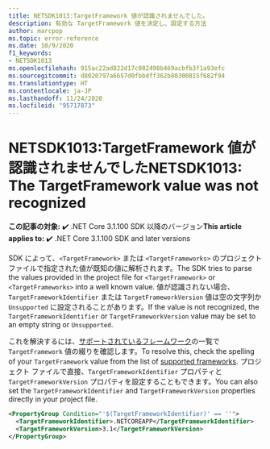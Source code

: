```yaml
---
title: NETSDK1013:TargetFramework 値が認識されませんでした。
description: 有効な TargetFramework 値を決定し、設定する方法
author: marcpop
ms.topic: error-reference
ms.date: 10/9/2020
f1_keywords:
- NETSDK1013
ms.openlocfilehash: 915ac22ad822d17c082498b469acbfb3f1a93efc
ms.sourcegitcommit: d8020797a6657d0fbbdff362b80300815f682f94
ms.translationtype: HT
ms.contentlocale: ja-JP
ms.lasthandoff: 11/24/2020
ms.locfileid: "95717873"
---
```

# <a name="netsdk1013-the-targetframework-value-was-not-recognized"></a><span data-ttu-id="e16da-103">NETSDK1013:TargetFramework 値が認識されませんでした</span><span class="sxs-lookup"><span data-stu-id="e16da-103">NETSDK1013: The TargetFramework value was not recognized</span></span>

<span data-ttu-id="e16da-104">**この記事の対象:** ✔️ .NET Core 3.1.100 SDK 以降のバージョン</span><span class="sxs-lookup"><span data-stu-id="e16da-104">**This article applies to:** ✔️ .NET Core 3.1.100 SDK and later versions</span></span>

<span data-ttu-id="e16da-105">SDK によって、`<TargetFramework>` または `<TargetFrameworks>` のプロジェクト ファイルで指定された値が既知の値に解析されます。</span><span class="sxs-lookup"><span data-stu-id="e16da-105">The SDK tries to parse the values provided in the project file for `<TargetFramework>` or `<TargetFrameworks>` into a well known value.</span></span>  <span data-ttu-id="e16da-106">値が認識されない場合、`TargetFrameworkIdentifier` または `TargetFrameworkVersion` 値は空の文字列か `Unsupported` に設定されることがあります。</span><span class="sxs-lookup"><span data-stu-id="e16da-106">If the value is not recognized, the `TargetFrameworkIdentifier` or `TargetFrameworkVersion` value may be set to an empty string or `Unsupported`.</span></span>

<span data-ttu-id="e16da-107">これを解決するには、[サポートされているフレームワーク](../../../standard/frameworks.md)の一覧で `TargetFramework` 値の綴りを確認します。</span><span class="sxs-lookup"><span data-stu-id="e16da-107">To resolve this, check the spelling of your `TargetFramework` value from the list of [supported frameworks](../../../standard/frameworks.md).</span></span>
<span data-ttu-id="e16da-108">プロジェクト ファイルで直接、`TargetFrameworkIdentifier` プロパティと `TargetFrameworkVersion` プロパティを設定することもできます。</span><span class="sxs-lookup"><span data-stu-id="e16da-108">You can also set the `TargetFrameworkIdentifier` and `TargetFrameworkVersion` properties directly in your project file.</span></span>

```xml
<PropertyGroup Condition="'$(TargetFrameworkIdentifier)' == ''">
  <TargetFrameworkIdentifier>.NETCOREAPP</TargetFrameworkIdentifier>
  <TargetFrameworkVersion>3.1</TargetFrameworkVersion>
</PropertyGroup>
```
